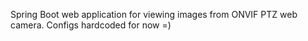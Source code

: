 Spring Boot web application for viewing images from ONVIF PTZ web camera. 
Configs hardcoded for now =)